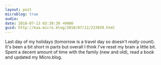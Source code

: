 ```yaml
---
layout: post
microblog: true
audio: 
date: 2018-07-13 03:39:39 +0400
guid: http://kaa.micro.blog/2018/07/12/233939.html
---
```

Last day of my holidays (tomorrow is a travel day so doesn't _really_ count). It's been a bit short in parts but overall I think I've reset my brain a little bit. Spent a decent amount of time with the family (new and old), read a book and updated my Micro.blog. 
